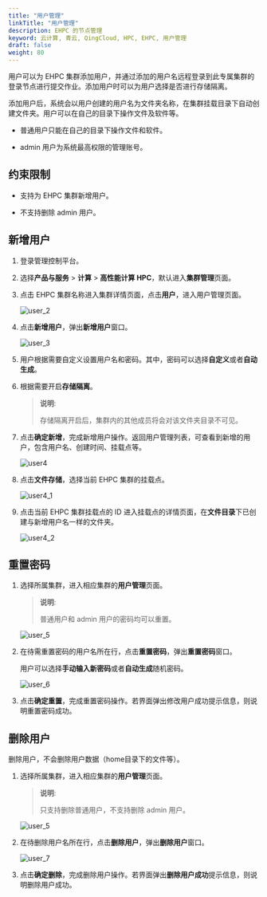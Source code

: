 ```yaml
---
title: "用户管理"
linkTitle: "用户管理"
description: EHPC 的节点管理
keyword: 云计算, 青云, QingCloud, HPC, EHPC, 用户管理
draft: false
weight: 80
---
```


用户可以为 EHPC 集群添加用户，并通过添加的用户名远程登录到此专属集群的登录节点进行提交作业。添加用户时可以为用户选择是否进行存储隔离。

添加用户后，系统会以用户创建的用户名为文件夹名称，在集群挂载目录下自动创建文件夹。用户可以在自己的目录下操作文件及软件等。

- 普通用户只能在自己的目录下操作文件和软件。

- admin 用户为系统最高权限的管理账号。


## 约束限制

- 支持为 EHPC 集群新增用户。

- 不支持删除 admin 用户。

## 新增用户

1. 登录管理控制平台。

2. 选择**产品与服务** > **计算** > **高性能计算 HPC**，默认进入**集群管理**页面。


3. 点击 EHPC 集群名称进入集群详情页面，点击**用户**，进入用户管理页面。

   ![user_2](../../_images/user_2.png)

4. 点击**新增用户**，弹出**新增用户**窗口。

   ![user_3](../../_images/user_3.png)

5. 用户根据需要自定义设置用户名和密码。其中，密码可以选择**自定义**或者**自动生成**。

6. 根据需要开启**存储隔离**。

   > **说明**:
   > 
   > 存储隔离开启后，集群内的其他成员将会对该文件夹目录不可见。

7. 点击**确定新增**，完成新增用户操作。返回用户管理列表，可查看到新增的用户，包含用户名、创建时间、挂载点等。

   ![user4](../../_images/user_4.png)

8. 点击**文件存储**，选择当前 EHPC 集群的挂载点。

   ![user4_1](../../_images/user_4_1.png)

9. 点击当前 EHPC 集群挂载点的 ID 进入挂载点的详情页面，在**文件目录**下已创建与新增用户名一样的文件夹。

   ![user4_2](../../_images/user_4_2.png)

## 重置密码

1. 选择所属集群，进入相应集群的**用户管理**页面。

   > **说明**:
   > 
   > 普通用户和 admin 用户的密码均可以重置。

   ![user_5](../../_images/user_5.png)


2. 在待需重置密码的用户名所在行，点击**重置密码**，弹出**重置密码**窗口。

   用户可以选择**手动输入新密码**或者**自动生成**随机密码。

   ![user_6](../../_images/user_6.png)


3. 点击**确定重置**，完成重置密码操作。若界面弹出修改用户成功提示信息，则说明重置密码成功。

## 删除用户

删除用户，不会删除用户数据（home目录下的文件等）。

1. 选择所属集群，进入相应集群的**用户管理**页面。

   > **说明**:
   > 
   > 只支持删除普通用户，不支持删除 admin 用户。

   ![user_5](../../_images/user_5.png)


3. 在待删除用户名所在行，点击**删除用户**，弹出**删除用户**窗口。

   ![user_7](../../_images/user_7.png)

4. 点击**确定删除**，完成删除用户操作。若界面弹出**删除用户成功**提示信息，则说明删除用户成功。

   



